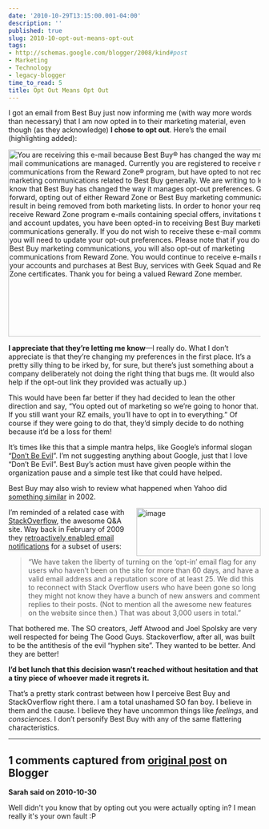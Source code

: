 ```yaml
---
date: '2010-10-29T13:15:00.001-04:00'
description: ''
published: true
slug: 2010-10-opt-out-means-opt-out
tags:
- http://schemas.google.com/blogger/2008/kind#post
- Marketing
- Technology
- legacy-blogger
time_to_read: 5
title: Opt Out Means Opt Out
---
```


<p>I got an email from Best Buy just now informing me (with way more words than necessary) that I am now opted in to their marketing material, even though (as they acknowledge) <strong>I chose to opt out</strong>. Here’s the email (highlighting added):</p>
<p><img alt="You are receiving this e-mail because Best Buy® has changed the way marketing e-mail communications are managed. Currently you are registered to receive marketing communications from the Reward Zone® program, but have opted to not receive marketing communications related to Best Buy generally.&#13;&#10;&#13;&#10;We are writing to let you know that Best Buy has changed the way it manages opt-out preferences. Going forward, opting out of either Reward Zone or Best Buy marketing communications will result in being removed from both marketing lists. In order to honor your request to receive Reward Zone program e-mails containing special offers, invitations to events and account updates, you have been opted-in to receiving Best Buy marketing communications generally. If you do not wish to receive these e-mail communications, you will need to update your opt-out preferences. Please note that if you do opt-out of Best Buy marketing communications, you will also opt-out of marketing communications from Reward Zone. You would continue to receive e-mails regarding your accounts and purchases at Best Buy, services with Geek Squad and Reward Zone certificates.&#13;&#10;&#13;&#10;Thank you for being a valued Reward Zone member." height="374" src="http://lh5.ggpht.com/_IKD9WtY5kxU/TMsBMBZRw8I/AAAAAAAABJU/NKJSGzaGg9U/SNAG-0017%5B7%5D.png" style="margin: 0px auto; display: block; float: none;" width="577" /></p>
<p><strong>I appreciate that they’re letting me know</strong>—I really do. What I don’t appreciate is that they’re changing my preferences in the first place. It’s a pretty silly thing to be irked by, for sure, but there’s just something about a company deliberately not doing the right thing that bugs me. (It would also help if the opt-out link they provided was actually up.)</p>
<p>This would have been far better if they had decided to lean the other direction and say, “You opted out of marketing so we’re going to honor that. If you still want your RZ emails, you’ll have to opt in to everything.” Of course if they were going to do that, they’d simply decide to do nothing because it’d be a loss for them!</p>
<p>It’s times like this that a simple mantra helps, like Google’s informal slogan “<a href="http://en.wikipedia.org/wiki/Don't_be_evil">Don’t Be Evil</a>”. I’m not suggesting anything about Google, just that I love “Don’t Be Evil”. Best Buy’s action must have given people within the organization pause and a simple test like that could have helped.</p>
<p>Best Buy may also wish to review what happened when Yahoo did <a href="http://www.wired.com/politics/security/news/2002/04/51461">something similar</a> in 2002. </p>
<p><img align="right" alt="image" height="96" src="http://lh6.ggpht.com/_IKD9WtY5kxU/TMsBMhZo_vI/AAAAAAAABJY/KG-_HfNhsGg/image%5B5%5D.png" style="margin: 0px; display: inline; float: right;" title="image" width="248" />I’m reminded of a related case with <a href="http://stackoverflow.com/">StackOverflow</a>, the awesome Q&amp;A site. Way back in February of 2009 they <a href="http://blog.stackoverflow.com/2009/02/now-showing-email-notifications/">retroactively enabled email notifications</a> for a subset of users:</p>
<blockquote> 
<p>“We have taken the liberty of turning on the ‘opt-in’ email flag for any users who haven’t been on the site for more than 60 days, and have a valid email address and a reputation score of at least 25. We did this to reconnect with Stack Overflow users who have been gone so long they might not know they have a bunch of new answers and comment replies to their posts. (Not to mention all the awesome new features on the website since then.) That was about 3,000 users in total.”</p>
</blockquote>
<p>That bothered me. The SO creators, Jeff Atwood and Joel Spolsky are very well respected for being The Good Guys. Stackoverflow, after all, was built to be the antithesis of the evil “hyphen site”. They wanted to be better. And they are better!</p>
<p><strong>I’d bet lunch that this decision wasn’t reached without hesitation and that a tiny piece of whoever made it regrets it. </strong></p>
<p>That’s a pretty stark contrast between how I perceive Best Buy and StackOverflow right there. I am a total unashamed SO fan boy. I believe in them and the cause. I believe they have uncommon things like <em>feelings</em>, and <em>consciences</em>. I don’t personify Best Buy with any of the same flattering characteristics.</p>

---

## 1 comments captured from [original post](https://blog.wassupy.com/2010/10/opt-out-means-opt-out.html) on Blogger

**Sarah said on 2010-10-30**

Well didn't you know that by opting out you were actually opting in?  I mean really it's your own fault :P

